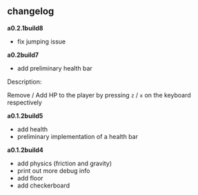 ## changelog

**a0.2.1build8**
  * fix jumping issue

**a0.2build7**
  * add preliminary health bar 
  
  Description:
  
   Remove / Add HP to the player by pressing `z` / `x` on the keyboard respectively

**a0.1.2build5**
  * add health
  * preliminary implementation of a health bar

**a0.1.2build4**
  * add physics (friction and gravity)
  * print out more debug info
  * add floor
  * add checkerboard
